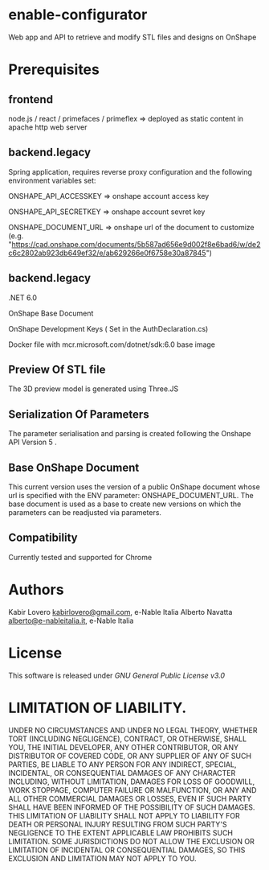 # enable-configurator
Web app and API to retrieve and modify STL files and designs on OnShape

# Prerequisites 
## frontend
node.js / react / primefaces / primeflex => deployed as static content in apache http web server

## backend.legacy
Spring application, requires reverse proxy configuration and the following  environment variables set:

ONSHAPE_API_ACCESSKEY => onshape account access key

ONSHAPE_API_SECRETKEY => onshape account sevret key

ONSHAPE_DOCUMENT_URL => onshape url of the document to customize (e.g. "https://cad.onshape.com/documents/5b587ad656e9d002f8e6bad6/w/de2c6c2802ab923db649ef32/e/ab629266e0f6758e30a87845")

## backend.legacy
.NET 6.0

OnShape Base Document

OnShape Development Keys ( Set in the AuthDeclaration.cs)

Docker file with mcr.microsoft.com/dotnet/sdk:6.0 base image

## Preview Of STL file

The 3D preview model is generated using Three.JS

## Serialization Of Parameters

The parameter serialisation and parsing is created following the Onshape API Version 5 . 

## Base OnShape Document

This current version uses the version of a public OnShape document whose url is specified with the ENV parameter: ONSHAPE_DOCUMENT_URL.
The base document is used as a base to create new versions on which the parameters can be readjusted via parameters.

## Compatibility

Currently tested and supported for Chrome

# Authors
Kabir Lovero <kabirlovero@gmail.com>, e-Nable Italia
Alberto Navatta <alberto@e-nableitalia.it>, e-Nable Italia

# License

This software is released under *GNU General Public License v3.0*

# LIMITATION OF LIABILITY.
UNDER NO CIRCUMSTANCES AND UNDER NO LEGAL THEORY, WHETHER TORT (INCLUDING NEGLIGENCE), CONTRACT, OR OTHERWISE, SHALL YOU, THE INITIAL DEVELOPER, ANY OTHER CONTRIBUTOR, OR ANY DISTRIBUTOR OF COVERED CODE, OR ANY SUPPLIER OF ANY OF SUCH PARTIES, BE LIABLE TO ANY PERSON FOR ANY INDIRECT, SPECIAL, INCIDENTAL, OR CONSEQUENTIAL DAMAGES OF ANY CHARACTER INCLUDING, WITHOUT LIMITATION, DAMAGES FOR LOSS OF GOODWILL, WORK STOPPAGE, COMPUTER FAILURE OR MALFUNCTION, OR ANY AND ALL OTHER COMMERCIAL DAMAGES OR LOSSES, EVEN IF SUCH PARTY SHALL HAVE BEEN INFORMED OF THE POSSIBILITY OF SUCH DAMAGES. THIS LIMITATION OF LIABILITY SHALL NOT APPLY TO LIABILITY FOR DEATH OR PERSONAL INJURY RESULTING FROM SUCH PARTY'S NEGLIGENCE TO THE EXTENT APPLICABLE LAW PROHIBITS SUCH LIMITATION. SOME JURISDICTIONS DO NOT ALLOW THE EXCLUSION OR LIMITATION OF INCIDENTAL OR CONSEQUENTIAL DAMAGES, SO THIS EXCLUSION AND LIMITATION MAY NOT APPLY TO YOU.

